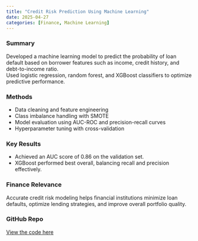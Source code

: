 ```yaml
---
title: "Credit Risk Prediction Using Machine Learning"
date: 2025-04-27
categories: [Finance, Machine Learning]
---
```


### Summary
Developed a machine learning model to predict the probability of loan default based on borrower features such as income, credit history, and debt-to-income ratio.  
Used logistic regression, random forest, and XGBoost classifiers to optimize predictive performance.

### Methods
- Data cleaning and feature engineering
- Class imbalance handling with SMOTE
- Model evaluation using AUC-ROC and precision-recall curves
- Hyperparameter tuning with cross-validation

### Key Results
- Achieved an AUC score of 0.86 on the validation set.
- XGBoost performed best overall, balancing recall and precision effectively.

### Finance Relevance
Accurate credit risk modeling helps financial institutions minimize loan defaults, optimize lending strategies, and improve overall portfolio quality.

### GitHub Repo
[View the code here](https://github.com/kgiannako/credit_risk_modelling) <!-- Replace with your repo link -->
